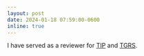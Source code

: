 ```yaml
---
layout: post
date: 2024-01-18 07:59:00-0600
inline: true
---
```


I have served as a reviewer for [TIP](https://ieeexplore.ieee.org/xpl/RecentIssue.jsp?punumber=83) and [TGRS](https://ieeexplore.ieee.org/xpl/RecentIssue.jsp?punumber=36).